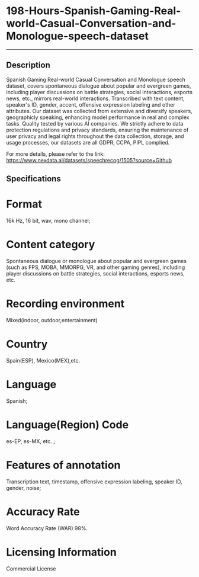 # 198-Hours-Spanish-Gaming-Real-world-Casual-Conversation-and-Monologue-speech-dataset

---
## Description
Spanish Gaming Real-world Casual Conversation and Monologue speech dataset, covers spontaneous dialogue about popular and evergreen games, including player discussions on battle strategies, social interactions, esports news, etc., mirrors real-world interactions. Transcribed with text content, speaker's ID, gender, accent, offensive expression labeling and other attributes. Our dataset was collected from extensive and diversify speakers, geographicly speaking, enhancing model performance in real and complex tasks. Quality tested by various AI companies. We strictly adhere to data protection regulations and privacy standards, ensuring the maintenance of user privacy and legal rights throughout the data collection, storage, and usage processes, our datasets are all GDPR, CCPA, PIPL complied.

For more details, please refer to the link: https://www.nexdata.ai/datasets/speechrecog/1505?source=Github


## Specifications

# Format
16k Hz, 16 bit, wav, mono channel;
# Content category
Spontaneous dialogue or monologue about popular and evergreen games (such as FPS, MOBA, MMORPG, VR, and other gaming genres), including player discussions on battle strategies, social interactions, esports news, etc.
# Recording environment
Mixed(indoor, outdoor,entertainment)
# Country
Spain(ESP), Mexico(MEX),etc.
# Language
Spanish;
# Language(Region) Code
es-EP, es-MX, etc. ;
# Features of annotation
Transcription text, timestamp, offensive expression labeling, speaker ID, gender, noise;
# Accuracy Rate
Word Accuracy Rate (WAR) 98%.
# Licensing Information
Commercial License
